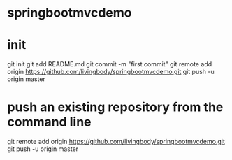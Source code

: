 # springbootmvcdemo

# init
  git init
  git add README.md
  git commit -m "first commit"
  git remote add origin https://github.com/livingbody/springbootmvcdemo.git
  git push -u origin master
# push an existing repository from the command line
   git remote add origin https://github.com/livingbody/springbootmvcdemo.git
  git push -u origin master
